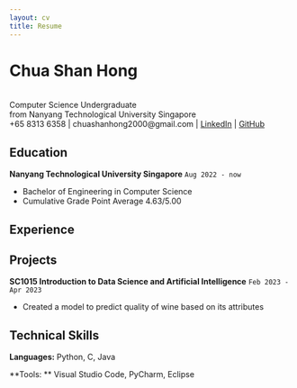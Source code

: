 ```yaml
---
layout: cv
title: Resume
---
```


# Chua Shan Hong
<br>
Computer Science Undergraduate<br>
from Nanyang Technological University Singapore

<div id="webaddress">
    +65 8313 6358 | chuashanhong2000@gmail.com |
    <a href="https://www.linkedin.com/in/chuashanhong/"
        onclick="getOutboundLink('Resume'); return true;"
        target="_blank">
    LinkedIn</a> |
    <a href="https://github.com/JonasChua"
        onclick="getOutboundLink('Resume'); return true;"
        target="_blank">
    GitHub</a>
</div>

## Education

**Nanyang Technological University Singapore**
`Aug 2022 - now`

- Bachelor of Engineering in Computer Science
- Cumulative Grade Point Average 4.63/5.00

## Experience



## Projects

**SC1015 Introduction to Data Science and Artificial Intelligence**
`Feb 2023 - Apr 2023`
- Created a model to predict quality of wine based on its attributes

## Technical Skills

**Languages:** Python, C, Java

**Tools:    ** Visual Studio Code, PyCharm, Eclipse
